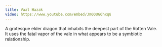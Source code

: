 ```yaml
---
title: Vaal Hazak
video: https://www.youtube.com/embed/Jm0OUG6hxq8
---
```


A grotesque elder dragon that inhabits the deepest part of the Rotten Vale.
It uses the fatal vapor of the vale in what appears to be a symbiotic relationship.
